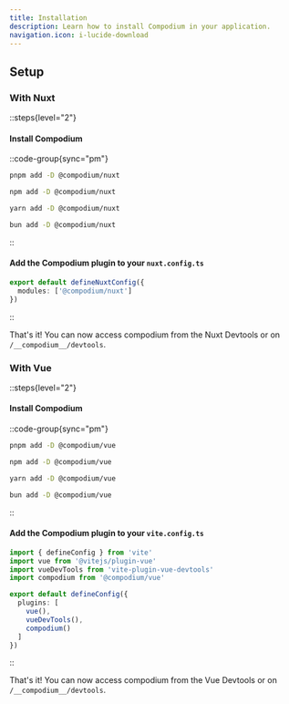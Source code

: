 ```yaml
---
title: Installation
description: Learn how to install Compodium in your application.
navigation.icon: i-lucide-download
---
```


## Setup

### With Nuxt

::steps{level="2"}

#### Install Compodium

::code-group{sync="pm"}
```bash [pnpm]
pnpm add -D @compodium/nuxt
```
```bash [npm]
npm add -D @compodium/nuxt
```
```bash [yarn]
yarn add -D @compodium/nuxt
```
```bash [bun]
bun add -D @compodium/nuxt
```
::

#### Add the Compodium plugin to your `nuxt.config.ts`

```ts [nuxt.config.ts]
export default defineNuxtConfig({
  modules: ['@compodium/nuxt']
})
```
::

That's it! You can now access compodium from the Nuxt Devtools or on `/__compodium__/devtools`.

### With Vue 

::steps{level="2"}

#### Install Compodium

::code-group{sync="pm"}

```bash [pnpm]
pnpm add -D @compodium/vue
```
```bash [npm]
npm add -D @compodium/vue
```
```bash [yarn]
yarn add -D @compodium/vue
```
```bash [bun]
bun add -D @compodium/vue
```
::


#### Add the Compodium plugin to your `vite.config.ts`

```ts [vite.config.ts]
import { defineConfig } from 'vite'
import vue from '@vitejs/plugin-vue'
import vueDevTools from 'vite-plugin-vue-devtools'
import compodium from '@compodium/vue'

export default defineConfig({
  plugins: [
    vue(),
    vueDevTools(),
    compodium()
  ]
})
```
::

That's it! You can now access compodium from the Vue Devtools or on `/__compodium__/devtools`.
